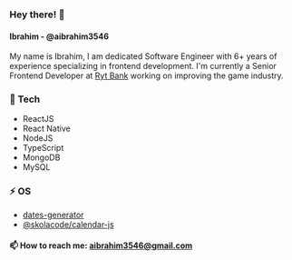 <!--
**aibrahim3546/aibrahim3546** is a ✨ _special_ ✨ repository because its `README.md` (this file) appears on your GitHub profile.

Here are some ideas to get you started:

- 🔭 I’m currently working on ...
- 🌱 I’m currently learning ...
- 👯 I’m looking to collaborate on ...
- 🤔 I’m looking for help with ...
- 💬 Ask me about ...
- 📫 How to reach me: ...
- 😄 Pronouns: ...
- ⚡ Fun fact: ...
-->

### Hey there! 👋 
#### Ibrahim - @aibrahim3546
My name is Ibrahim, I am dedicated Software Engineer with 6+ years of experience specializing in frontend development. I'm currently a Senior Frontend Developer at [Ryt Bank](https://rytbank.my) working on improving the game industry.

### 🔭 Tech
- ReactJS
- React Native
- NodeJS
- TypeScript
- MongoDB
- MySQL

### ⚡ OS
- [dates-generator](https://www.npmjs.com/package/dates-generator)
- [@skolacode/calendar-js](https://www.npmjs.com/package/@skolacode/calendar-js)

#### 📫 How to reach me: aibrahim3546@gmail.com
